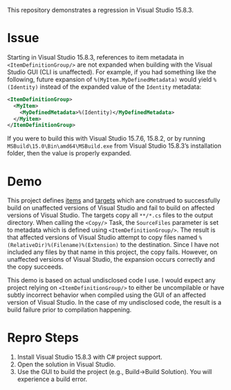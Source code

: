 This repository demonstrates a regression in Visual Studio 15.8.3.

# Issue

Starting in Visual Studio 15.8.3, references to item metadata in `<ItemDefinitionGroup/>` are not expanded when building with the Visual Studio GUI (CLI is unaffected).
For example, if you had something like the following, future expansion of `%(MyItem.MyDefinedMetadata)` would yield `%(Identity)` instead of the expanded value of the `Identity` metadata:

```xml
<ItemDefinitionGroup>
  <MyItem>
    <MyDefinedMetadata>%(Identity)</MyDefinedMetadata>
  </Myitem>
</ItemDefinitionGroup>
```

If you were to build this with Visual Studio 15.7.6, 15.8.2, or by running `MSBuild\15.0\Bin\amd64\MSBuild.exe` from Visual Studio 15.8.3’s installation folder, then the value is properly expanded.

# Demo

This project defines [items](Directory.Build.props) and [targets](Directory.Build.targets) which are construed to successfully build on unaffected versions of Visual Studio and fail to build on affected versions of Visual Studio.
The targets copy all `**/*.cs` files to the output directory.
When calling the `<Copy/>` Task, the `SourceFiles` parameter is set to metadata which is defined using `<ItemDefinitionGroup/>`.
The result is that affected versions of Visual Studio attempt to copy files named `%(RelativeDir)%(Filename)%(Extension)` to the destination.
Since I have not included any files by that name in this project, the copy fails.
However, on unaffected versions of Visual Studio, the expansion occurs correctly and the copy succeeds.

This demo is based on actual undisclosed code I use.
I would expect any project relying on `<ItemDefinitionGroup/>` to either be uncompilable or have subtly incorrect behavior when compiled using the GUI of an affected version of Visual Studio.
In the case of my undisclosed code, the result is a build failure prior to compilation happening.

# Repro Steps

1. Install Visual Studio 15.8.3 with C# project support.
2. Open the solution in Visual Studio.
3. Use the GUI to build the project (e.g., Build→Build Solution). You will experience a build error.
